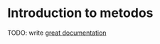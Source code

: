 # Introduction to metodos

TODO: write [great documentation](http://jacobian.org/writing/what-to-write/)
